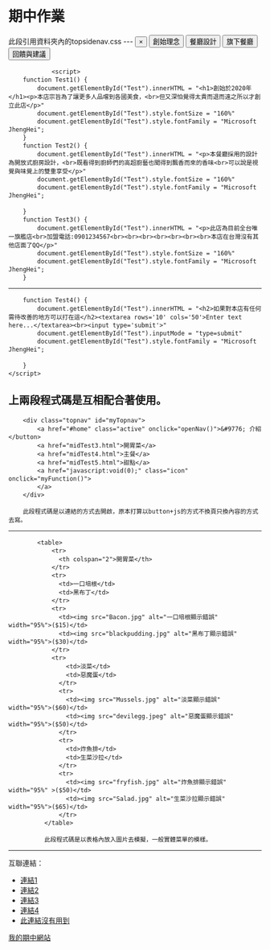 # 期中作業
  <link rel="stylesheet" href="topsidenav.css">
此段引用資料夾內的topsidenav.css
---
            <button href="javascript:void(0)" class="closebtn" onclick="closeNav()">&times;</button>
            <button type="button" onclick="Test1()">創始理念</button>
            <button type="button" onclick="Test2()">餐廳設計</button>
            <button type="button" onclick="Test3()">旗下餐廳</button>
            <button type="button" onclick="Test4()">回饋與建議</button>

                <script>
        function Test1() {
            document.getElementById("Test").innerHTML = "<h1>創始於2020年</h1><p>本店宗旨為了讓更多人品嚐到各國美食，<br>但又深怕覺得太貴而退而遠之所以才創立此店</p>"
            document.getElementById("Test").style.fontSize = "160%"
            document.getElementById("Test").style.fontFamily = "Microsoft JhengHei";
        }
        function Test2() {
            document.getElementById("Test").innerHTML = "<p>本餐廳採用的設計為開放式廚房設計，<br>既看得到廚師們的高超廚藝也聞得到飄香而來的香味<br>可以說是視覺與味覺上的雙重享受</p>"
            document.getElementById("Test").style.fontSize = "160%"
            document.getElementById("Test").style.fontFamily = "Microsoft JhengHei";

        }
        function Test3() {
            document.getElementById("Test").innerHTML = "<p>此店為目前全台唯一旗艦店<br>加盟電話:0901234567<br><br><br><br><br><br><br>本店在台灣沒有其他店面了QQ</p>"
            document.getElementById("Test").style.fontSize = "160%"
            document.getElementById("Test").style.fontFamily = "Microsoft JhengHei";
        }
---        
        function Test4() {
            document.getElementById("Test").innerHTML = "<h2>如果對本店有任何需待改善的地方可以打在這</h2><textarea rows='10' cols='50'>Enter text here...</textarea><br><input type='submit'>"
            document.getElementById("Test").inputMode = "type=submit"
            document.getElementById("Test").style.fontFamily = "Microsoft JhengHei";

        }
    </script>
上兩段程式碼是互相配合著使用。
---
        <div class="topnav" id="myTopnav">
            <a href="#home" class="active" onclick="openNav()">&#9776; 介紹</button>
            <a href="midTest3.html">開胃菜</a>
            <a href="midTest4.html">主餐</a>
            <a href="midTest5.html">甜點</a>
            <a href="javascript:void(0);" class="icon" onclick="myFunction()">
            </a>
        </div>

        此段程式碼是以連結的方式去開啟，原本打算以button+js的方式不換頁只換內容的方式去寫。
---
            <table>
                <tr>
                  <th colspan="2">開胃菜</th>
                </tr>
                <tr>
                  <td>一口培根</td>
                  <td>黑布丁</td>
                </tr>
                <tr>
                  <td><img src="Bacon.jpg" alt="一口培根顯示錯誤" width="95%">($15)</td>
                  <td><img src="blackpudding.jpg" alt="黑布丁顯示錯誤" width="95%">($30)</td>
                </tr>
                <tr>
                    <td>淡菜</td>
                    <td>惡魔蛋</td>
                  </tr>
                  <tr>
                    <td><img src="Mussels.jpg" alt="淡菜顯示錯誤" width="95%">($60)</td>
                    <td><img src="devilegg.jpeg" alt="惡魔蛋顯示錯誤" width="95%">($50)</td>
                  </tr>
                  <tr>
                    <td>炸魚排</td>
                    <td>生菜沙拉</td>
                  </tr>
                  <tr>
                    <td><img src="fryfish.jpg" alt="炸魚排顯示錯誤" width="95%" >($50)</td>
                    <td><img src="Salad.jpg" alt="生菜沙拉顯示錯誤" width="95%">($65)</td>
                  </tr>
              </table>
              
              此段程式碼是以表格內放入圖片去模擬，一般實體菜單的模樣。
---
互聯連結：

  * [連結1](https://github.com/JesusDick/wp108b/blob/master/homework/midTest/midTest2.html)
  * [連結2](https://github.com/JesusDick/wp108b/blob/master/homework/midTest/midTest3.html)
  * [連結3](https://github.com/JesusDick/wp108b/blob/master/homework/midTest/midTest4.html)
  * [連結4](https://github.com/JesusDick/wp108b/blob/master/homework/midTest/midTest5.html)
  * [此連結沒有用到](https://github.com/JesusDick/wp108b/blob/master/homework/midTest/mid-Test.html)

 [我的期中網站](https://jesusdick.github.io/wp108b/homework/midTest/midTest2.html)

